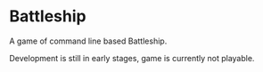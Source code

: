 # Battleship
A game of command line based Battleship.

Development is still in early stages, game is currently not playable.
